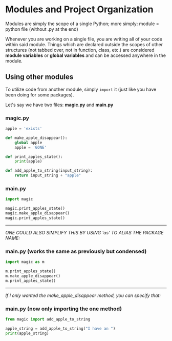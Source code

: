 # Modules and Project Organization

Modules are simply the scope of a single Python; 
more simply: module = python file (without .py at the end)

Whenever you are working on a single file, you are writing all
of your code within said module. Things which are declared outside the scopes
of other structures (not tabbed over, not in function, class, etc.) are considered
**module variables** or **global variables** and can be accessed anywhere in the module.

## Using other modules

To utilize code from another module, simply `import` it (just like you have been doing
for some packages).

Let's say we have two files: **magic.py** and **main.py**

### magic.py
```python
apple = 'exists'

def make_apple_disappear():
    global apple
    apple = 'GONE'

def print_apples_state():
    print(apple)

def add_apple_to_string(input_string):
    return input_string + "apple"
```

### main.py
```python
import magic

magic.print_apples_state()
magic.make_apple_disappear()
magic.print_apples_state()
```


----

*ONE COULD ALSO SIMPLIFY THIS BY USING 'as' TO ALIAS THE PACKAGE NAME:*
### main.py (works the same as previously but condensed)
```python
import magic as m

m.print_apples_state()
m.make_apple_disappear()
m.print_apples_state()
```

----

*If I only wanted the make_apple_disappear method, you can specify that:*

### main.py (now only importing the one method)
```python
from magic import add_apple_to_string

apple_string = add_apple_to_string("I have an ")
print(apple_string)
```
